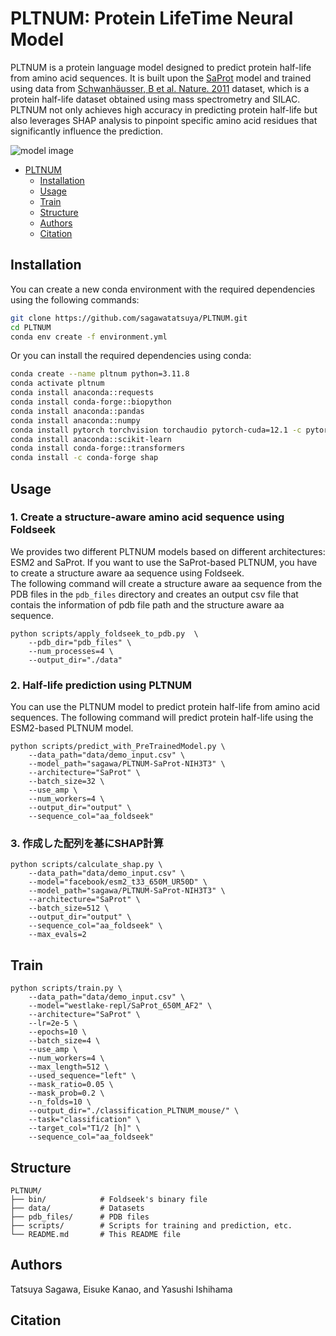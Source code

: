 # PLTNUM: Protein LifeTime Neural Model
PLTNUM is a protein language model designed to predict protein half-life from amino acid sequences. It is built upon the [SaProt](https://huggingface.co/westlake-repl/SaProt_650M_AF2) model and trained using data from [Schwanhäusser, B et al. Nature. 2011](https://www.nature.com/articles/nature10098) dataset, which is a protein half-life dataset obtained using mass spectrometry and SILAC.  
PLTNUM not only achieves high accuracy in predicting protein half-life but also leverages SHAP analysis to pinpoint specific amino acid residues that significantly influence the prediction. 

![model image](https://github.com/sagawatatsuya/PLTNUM/blob/main/model-image.png)

- [PLTNUM](#pltnum)  
  - [Installation](#installation)  
  - [Usage](#usage)  
  - [Train](#train)  
  - [Structure](#structure) 
  - [Authors](#authors)
  - [Citation](#citation)  


## Installation
You can create a new conda environment with the required dependencies using the following commands:
```bash
git clone https://github.com/sagawatatsuya/PLTNUM.git
cd PLTNUM
conda env create -f environment.yml
```
Or you can install the required dependencies using conda:
```bash
conda create --name pltnum python=3.11.8
conda activate pltnum
conda install anaconda::requests
conda install conda-forge::biopython
conda install anaconda::pandas
conda install anaconda::numpy
conda install pytorch torchvision torchaudio pytorch-cuda=12.1 -c pytorch -c nvidia
conda install anaconda::scikit-learn
conda install conda-forge::transformers
conda install -c conda-forge shap
```

## Usage
### 1. Create a structure-aware amino acid sequence using Foldseek
We provides two different PLTNUM models based on different architectures: ESM2 and SaProt. If you want to use the SaProt-based PLTNUM, you have to create a structure aware aa sequence using Foldseek.  
The following command will create a structure aware aa sequence from the PDB files in the `pdb_files` directory and creates an output csv file that contais the information of pdb file path and the structure aware aa sequence.
```
python scripts/apply_foldseek_to_pdb.py  \
    --pdb_dir="pdb_files" \
    --num_processes=4 \
    --output_dir="./data"
```
### 2. Half-life prediction using PLTNUM
You can use the PLTNUM model to predict protein half-life from amino acid sequences. The following command will predict protein half-life using the ESM2-based PLTNUM model.
```
python scripts/predict_with_PreTrainedModel.py \
    --data_path="data/demo_input.csv" \
    --model_path="sagawa/PLTNUM-SaProt-NIH3T3" \
    --architecture="SaProt" \
    --batch_size=32 \
    --use_amp \
    --num_workers=4 \
    --output_dir="output" \
    --sequence_col="aa_foldseek"
```

### 3. 作成した配列を基にSHAP計算
```
python scripts/calculate_shap.py \
    --data_path="data/demo_input.csv" \
    --model="facebook/esm2_t33_650M_UR50D" \
    --model_path="sagawa/PLTNUM-SaProt-NIH3T3" \
    --architecture="SaProt" \
    --batch_size=512 \
    --output_dir="output" \
    --sequence_col="aa_foldseek" \
    --max_evals=2
```

## Train
```
python scripts/train.py \
    --data_path="data/demo_input.csv" \
    --model="westlake-repl/SaProt_650M_AF2" \
    --architecture="SaProt" \
    --lr=2e-5 \
    --epochs=10 \
    --batch_size=4 \
    --use_amp \
    --num_workers=4 \
    --max_length=512 \
    --used_sequence="left" \
    --mask_ratio=0.05 \
    --mask_prob=0.2 \
    --n_folds=10 \
    --output_dir="./classification_PLTNUM_mouse/" \
    --task="classification" \
    --target_col="T1/2 [h]" \
    --sequence_col="aa_foldseek"
```

## Structure
```
PLTNUM/  
├── bin/            # Foldseek's binary file  
├── data/           # Datasets  
├── pdb_files/      # PDB files  
├── scripts/        # Scripts for training and prediction, etc.
└── README.md       # This README file  
```

## Authors
Tatsuya Sagawa, Eisuke Kanao, and Yasushi Ishihama  

## Citation